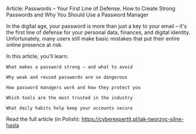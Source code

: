 Article: Passwords – Your First Line of Defense. How to Create Strong Passwords and Why You Should Use a Password Manager

In the digital age, your password is more than just a key to your email – it's the first line of defense for your personal data, finances, and digital identity. Unfortunately, many users still make basic mistakes that put their entire online presence at risk.

In this article, you’ll learn:

    What makes a password strong – and what to avoid

    Why weak and reused passwords are so dangerous

    How password managers work and how they protect you

    Which tools are the most trusted in the industry

    What daily habits help keep your accounts secure

Read the full article (in Polish): https://cyberexpertit.pl/jak-tworzyc-silne-hasla

